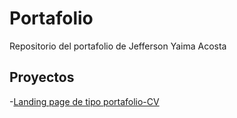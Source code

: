 # Portafolio

Repositorio del portafolio de Jefferson Yaima Acosta

## Proyectos
-[Landing page de tipo portafolio-CV](https://jeffersonyaima.github.io/Portafolio-cv)
